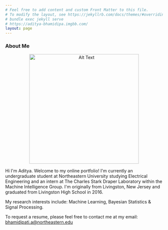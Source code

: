 ```yaml
---
# Feel free to add content and custom Front Matter to this file.
# To modify the layout, see https://jekyllrb.com/docs/themes/#overriding-theme-defaults
# bundle exec jekyll serve
# https://aditya-bhamidipa.imgbb.com/
layout: page
---
```

### About Me

<div class="post-content">
    <p align="center">
    <img src="https://i.ibb.co/gVMmYmT/Screen-Shot-2020-11-08-at-1-11-59-AM.png" alt="Alt Text" height="350" /></p>
</div>

Hi I'm Aditya. Welcome to my online portfolio! I'm currently an undergraduate student at Northeastern University studying 
Electrical Engineering and an intern at The Charles Stark Draper Laboratory within the Machine Intelligence Group. I'm originally 
from Livingston, New Jersey and graduated from Livingston High School in 2016.  

My research interests include: Machine Learning, Bayesian Statistics & Signal Processing. 

To request a resume, please feel free to contact me at my email: <bhamidipati.a@northeastern.edu>